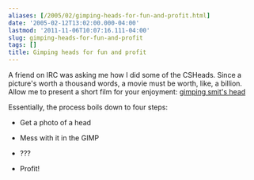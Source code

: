 ```yaml
---
aliases: [/2005/02/gimping-heads-for-fun-and-profit.html]
date: '2005-02-12T13:02:00.000-04:00'
lastmod: '2011-11-06T10:07:16.111-04:00'
slug: gimping-heads-for-fun-and-profit
tags: []
title: Gimping heads for fun and profit
---
```


  
A friend on IRC was asking me how I did some of the CSHeads. Since a picture's
worth a thousand words, a movie must be worth, like, a billion. Allow me to
present a short film for your enjoyment: [gimping smit's
head](http://www.cs.dal.ca/~bowes/smit.avi)  

  
  
Essentially, the process boils down to four steps:  

  

  * Get a photo of a head
  

  * Mess with it in the GIMP
  

  * ???
  

  * Profit!
  

